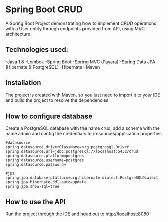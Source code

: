 # Spring Boot CRUD

A Spring Boot Project demonstrating how to implement CRUD operations with a User entity through endpoints provided from API, using MVC architecture.
	
## Technologies used:
-Java 1.8
-Lombok
-Spring Boot
-Spring MVC (Payara)
-Spring Data JPA (Hibernate & PostgreSQL)
-Hibernate
-Maven

## Installation
The project is created with Maven, so you just need to import it to your IDE and build the project to resolve the dependencies

## How to configure database
Create a PostgreSQL database with the name crud, add a schema with the name admin and config the credentials to /resources/application.properties.

```
#datasource
spring.datasource.driverClassName=org.postgresql.Driver
spring.datasource.url=jdbc:postgresql://localhost:5432/crud
spring.datasource.platform=postgres
spring.datasource.username=postgres
spring.datasource.password=

#jpa
spring.jpa.database-platform=org.hibernate.dialect.PostgreSQLDialect
spring.jpa.hibernate.ddl-auto=update
spring.jpa.show-sql=true
```

## How to use the API
Run the project through the IDE and head out to [http://localhost:8080](http://localhost:8080)

